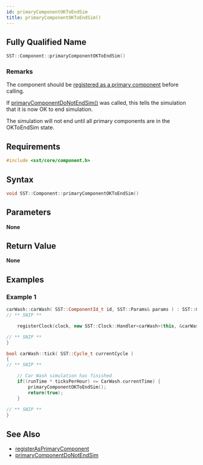 ```yaml
---
id: primaryComponentOKToEndSim
title: primaryComponentOKToEndSim()
---
```

## Fully Qualified Name
```cpp
SST::Component::primaryComponentOKToEndSim()
```

### Remarks
The component should be [registered as a primary component](cpp/component/registerAsPrimaryComponent.md) before calling.

If [primaryComponentDoNotEndSim()](cpp/component/primaryComponentDoNotEndSim.md) was called, this tells the simulation that it is now OK to end simulation.

The simulation will not end until all primary components are in the OKToEndSim state.

## Requirements

```cpp
#include <sst/core/component.h>
```

## Syntax

```cpp
void SST::Component::primaryComponentOKToEndSim()
```

## Parameters

**None**

## Return Value

**None**

## Examples

### Example 1
```cpp
carWash::carWash( SST::ComponentId_t id, SST::Params& params ) : SST::Component(id) {
// ** SNIP **

	registerClock(clock, new SST::Clock::Handler<carWash>(this, &carWash::tick));

// ** SNIP **
}

bool carWash::tick( SST::Cycle_t currentCycle ) 
{
// ** SNIP **

	// Car Wash simulation has finished
	if((runTime * ticksPerHour) <= CarWash.currentTime) {
		primaryComponentOKToEndSim();
		return(true);
	}
	
// ** SNIP **
}
```

## See Also

- [registerAsPrimaryComponent](cpp/component/registerAsPrimaryComponent.md)
- [primaryComponentDoNotEndSim](cpp/component/primaryComponentDoNotEndSim.md)
